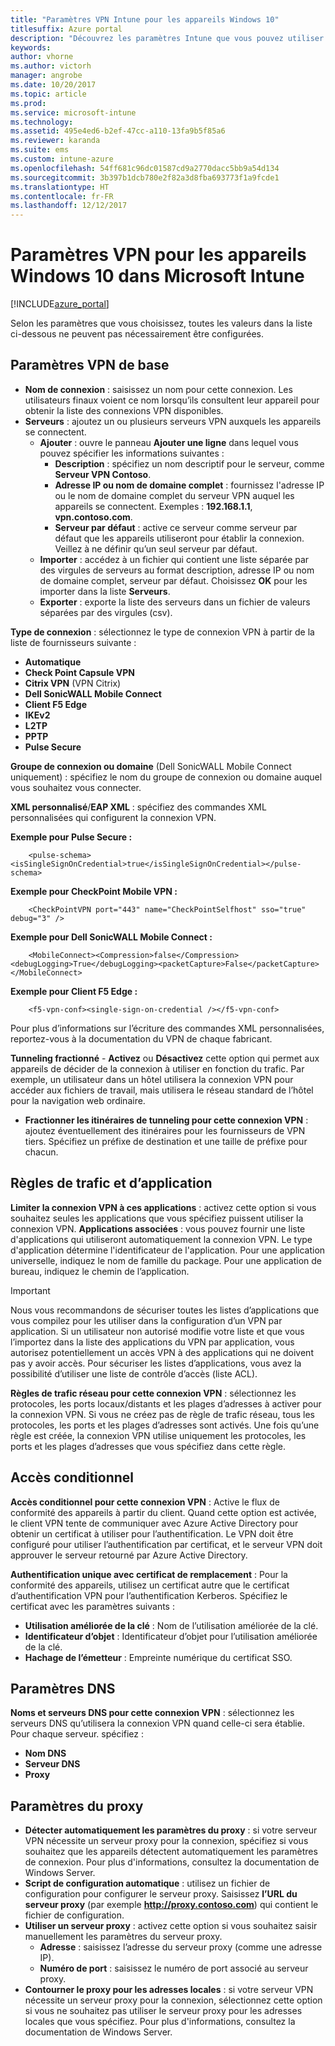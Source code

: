 ```yaml
---
title: "Paramètres VPN Intune pour les appareils Windows 10"
titlesuffix: Azure portal
description: "Découvrez les paramètres Intune que vous pouvez utiliser pour configurer des connexions VPN sur les appareils Windows 10."
keywords: 
author: vhorne
ms.author: victorh
manager: angrobe
ms.date: 10/20/2017
ms.topic: article
ms.prod: 
ms.service: microsoft-intune
ms.technology: 
ms.assetid: 495e4ed6-b2ef-47cc-a110-13fa9b5f85a6
ms.reviewer: karanda
ms.suite: ems
ms.custom: intune-azure
ms.openlocfilehash: 54ff681c96dc01587cd9a2770dacc5bb9a54d134
ms.sourcegitcommit: 3b397b1dcb780e2f82a3d8fba693773f1a9fcde1
ms.translationtype: HT
ms.contentlocale: fr-FR
ms.lasthandoff: 12/12/2017
---
```

# <a name="vpn-settings-for-windows-10-devices-in-microsoft-intune"></a>Paramètres VPN pour les appareils Windows 10 dans Microsoft Intune

[!INCLUDE[azure_portal](./includes/azure_portal.md)]

Selon les paramètres que vous choisissez, toutes les valeurs dans la liste ci-dessous ne peuvent pas nécessairement être configurées.


## <a name="base-vpn-settings"></a>Paramètres VPN de base


- **Nom de connexion** : saisissez un nom pour cette connexion. Les utilisateurs finaux voient ce nom lorsqu’ils consultent leur appareil pour obtenir la liste des connexions VPN disponibles.
- **Serveurs** : ajoutez un ou plusieurs serveurs VPN auxquels les appareils se connectent.
    - **Ajouter** : ouvre le panneau **Ajouter une ligne** dans lequel vous pouvez spécifier les informations suivantes :
        - **Description** : spécifiez un nom descriptif pour le serveur, comme **Serveur VPN Contoso**.
        - **Adresse IP ou nom de domaine complet** : fournissez l'adresse IP ou le nom de domaine complet du serveur VPN auquel les appareils se connectent. Exemples : **192.168.1.1**, **vpn.contoso.com**.
        - **Serveur par défaut** : active ce serveur comme serveur par défaut que les appareils utiliseront pour établir la connexion. Veillez à ne définir qu’un seul serveur par défaut.
    - **Importer** : accédez à un fichier qui contient une liste séparée par des virgules de serveurs au format description, adresse IP ou nom de domaine complet, serveur par défaut. Choisissez **OK** pour les importer dans la liste **Serveurs**.
    - **Exporter** : exporte la liste des serveurs dans un fichier de valeurs séparées par des virgules (csv).

**Type de connexion** : sélectionnez le type de connexion VPN à partir de la liste de fournisseurs suivante :
- **Automatique**
- **Check Point Capsule VPN**
- **Citrix VPN** (VPN Citrix)
- **Dell SonicWALL Mobile Connect**
- **Client F5 Edge**
- **IKEv2**
- **L2TP**
- **PPTP**
- **Pulse Secure**


**Groupe de connexion ou domaine** (Dell SonicWALL Mobile Connect uniquement) : spécifiez le nom du groupe de connexion ou domaine auquel vous souhaitez vous connecter.

**XML personnalisé**/**EAP XML** : spécifiez des commandes XML personnalisées qui configurent la connexion VPN.

**Exemple pour Pulse Secure :**

```
    <pulse-schema><isSingleSignOnCredential>true</isSingleSignOnCredential></pulse-schema>
```

**Exemple pour CheckPoint Mobile VPN :**

```
    <CheckPointVPN port="443" name="CheckPointSelfhost" sso="true" debug="3" />
```

**Exemple pour Dell SonicWALL Mobile Connect :**

```
    <MobileConnect><Compression>false</Compression><debugLogging>True</debugLogging><packetCapture>False</packetCapture></MobileConnect>
```

**Exemple pour Client F5 Edge :**

```
    <f5-vpn-conf><single-sign-on-credential /></f5-vpn-conf>
```

Pour plus d’informations sur l’écriture des commandes XML personnalisées, reportez-vous à la documentation du VPN de chaque fabricant.

**Tunneling fractionné** - **Activez** ou **Désactivez** cette option qui permet aux appareils de décider de la connexion à utiliser en fonction du trafic. Par exemple, un utilisateur dans un hôtel utilisera la connexion VPN pour accéder aux fichiers de travail, mais utilisera le réseau standard de l’hôtel pour la navigation web ordinaire.
- **Fractionner les itinéraires de tunneling pour cette connexion VPN** : ajoutez éventuellement des itinéraires pour les fournisseurs de VPN tiers. Spécifiez un préfixe de destination et une taille de préfixe pour chacun.

## <a name="apps-and-traffic-rules"></a>Règles de trafic et d’application

**Limiter la connexion VPN à ces applications** : activez cette option si vous souhaitez seules les applications que vous spécifiez puissent utiliser la connexion VPN.
**Applications associées** : vous pouvez fournir une liste d'applications qui utiliseront automatiquement la connexion VPN. Le type d'application détermine l'identificateur de l'application. Pour une application universelle, indiquez le nom de famille du package. Pour une application de bureau, indiquez le chemin de l’application.

>[!IMPORTANT]
>Nous vous recommandons de sécuriser toutes les listes d’applications que vous compilez pour les utiliser dans la configuration d’un VPN par application. Si un utilisateur non autorisé modifie votre liste et que vous l’importez dans la liste des applications du VPN par application, vous autorisez potentiellement un accès VPN à des applications qui ne doivent pas y avoir accès. Pour sécuriser les listes d’applications, vous avez la possibilité d’utiliser une liste de contrôle d’accès (liste ACL).

**Règles de trafic réseau pour cette connexion VPN** : sélectionnez les protocoles, les ports locaux/distants et les plages d’adresses à activer pour la connexion VPN. Si vous ne créez pas de règle de trafic réseau, tous les protocoles, les ports et les plages d’adresses sont activés. Une fois qu’une règle est créée, la connexion VPN utilise uniquement les protocoles, les ports et les plages d’adresses que vous spécifiez dans cette règle.


## <a name="conditional-access"></a>Accès conditionnel

**Accès conditionnel pour cette connexion VPN** : Active le flux de conformité des appareils à partir du client. Quand cette option est activée, le client VPN tente de communiquer avec Azure Active Directory pour obtenir un certificat à utiliser pour l’authentification. Le VPN doit être configuré pour utiliser l’authentification par certificat, et le serveur VPN doit approuver le serveur retourné par Azure Active Directory.

**Authentification unique avec certificat de remplacement** : Pour la conformité des appareils, utilisez un certificat autre que le certificat d’authentification VPN pour l’authentification Kerberos. Spécifiez le certificat avec les paramètres suivants : 

- **Utilisation améliorée de la clé** : Nom de l’utilisation améliorée de la clé.
- **Identificateur d’objet** : Identificateur d’objet pour l’utilisation améliorée de la clé.
- **Hachage de l’émetteur** : Empreinte numérique du certificat SSO.

## <a name="dns-settings"></a>Paramètres DNS

**Noms et serveurs DNS pour cette connexion VPN** : sélectionnez les serveurs DNS qu’utilisera la connexion VPN quand celle-ci sera établie.
Pour chaque serveur. spécifiez :
- **Nom DNS**
- **Serveur DNS**
- **Proxy**

## <a name="proxy-settings"></a>Paramètres du proxy

- **Détecter automatiquement les paramètres du proxy** : si votre serveur VPN nécessite un serveur proxy pour la connexion, spécifiez si vous souhaitez que les appareils détectent automatiquement les paramètres de connexion. Pour plus d'informations, consultez la documentation de Windows Server.
- **Script de configuration automatique** : utilisez un fichier de configuration pour configurer le serveur proxy. Saisissez **l’URL du serveur proxy** (par exemple **http://proxy.contoso.com**) qui contient le fichier de configuration.
- **Utiliser un serveur proxy** : activez cette option si vous souhaitez saisir manuellement les paramètres du serveur proxy.
    - **Adresse** : saisissez l’adresse du serveur proxy (comme une adresse IP).
    - **Numéro de port** : saisissez le numéro de port associé au serveur proxy.
- **Contourner le proxy pour les adresses locales** : si votre serveur VPN nécessite un serveur proxy pour la connexion, sélectionnez cette option si vous ne souhaitez pas utiliser le serveur proxy pour les adresses locales que vous spécifiez. Pour plus d'informations, consultez la documentation de Windows Server.
